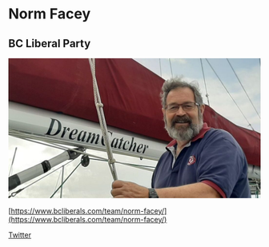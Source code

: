 # Norm Facey

## BC Liberal Party

![Photo of Norm Facey](images/image8.png)

[https://www.bcliberals.com/team/norm-facey/](https://www.bcliberals.com/team/norm-facey/)

[Twitter](https://twitter.com/bcliberals)
